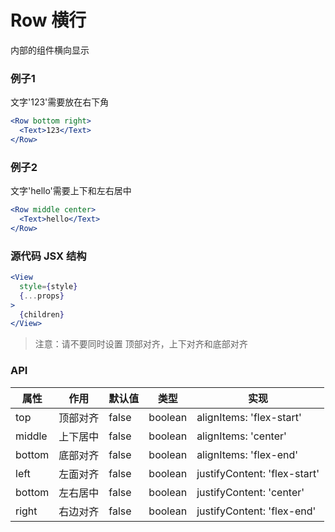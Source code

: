# Row 横行
内部的组件横向显示

### 例子1
文字'123'需要放在右下角
```jsx
<Row bottom right>
  <Text>123</Text>
</Row>
```

### 例子2
文字'hello'需要上下和左右居中
```jsx
<Row middle center>
  <Text>hello</Text>
</Row>
```

### 源代码 JSX 结构
```jsx
<View 
  style={style}
  {...props}
>
  {children}
</View>
```

> 注意：请不要同时设置 顶部对齐，上下对齐和底部对齐

### API
|属性|作用|默认值|类型|实现|
|---|----|-----|---|---|
|top|顶部对齐|false|boolean|alignItems: 'flex-start'|
|middle|上下居中|false|boolean|alignItems: 'center'|
|bottom|底部对齐|false|boolean|alignItems: 'flex-end'|
|left|左面对齐|false|boolean|justifyContent: 'flex-start'|
|bottom|左右居中|false|boolean|justifyContent: 'center'|
|right|右边对齐|false|boolean|justifyContent: 'flex-end'|